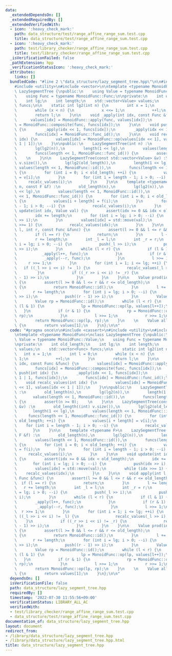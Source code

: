 ```yaml
---
data:
  _extendedDependsOn: []
  _extendedRequiredBy: []
  _extendedVerifiedWith:
  - icon: ':heavy_check_mark:'
    path: data_structure/test/range_affine_range_sum.test.cpp
    title: data_structure/test/range_affine_range_sum.test.cpp
  - icon: ':heavy_check_mark:'
    path: test/library_checker/range_affine_range_sum.test.cpp
    title: test/library_checker/range_affine_range_sum.test.cpp
  _isVerificationFailed: false
  _pathExtension: hpp
  _verificationStatusIcon: ':heavy_check_mark:'
  attributes:
    links: []
  bundledCode: "#line 2 \"data_structure/lazy_segment_tree.hpp\"\n\n#include <cassert>\n\
    #include <utility>\n#include <vector>\n\ntemplate <typename MonoidFunc>\nclass\
    \ LazySegmentTree {\npublic:\n    using Value = typename MonoidFunc::Value;\n\
    \    using Func = typename MonoidFunc::Func;\n\nprivate:\n    int old_length;\n\
    \    int lg;\n    int length;\n    std::vector<Value> values;\n    std::vector<Func>\
    \ funcs;\n\n    static int lg2(int n) {\n        int x = 1;\n        int l = 0;\n\
    \        while (x < n) {\n            x <<= 1;\n            ++l;\n        }\n\
    \        return l;\n    }\n\n    void _apply(int idx, const Func &func) {\n  \
    \      values[idx] = MonoidFunc::apply(func, values[idx]);\n        funcs[idx]\
    \ = MonoidFunc::composite(func, funcs[idx]);\n    }\n\n    void push(int idx)\
    \ {\n        _apply(idx << 1, funcs[idx]);\n        _apply(idx << 1 | 1, funcs[idx]);\n\
    \        funcs[idx] = MonoidFunc::func_id();\n    }\n\n    void recalc_values(int\
    \ idx) {\n        values[idx] = MonoidFunc::op(values[idx << 1], values[idx <<\
    \ 1 | 1]);\n    }\n\npublic:\n    LazySegmentTree(int n) :\n        old_length(n),\n\
    \        lg(lg2(n)),\n        length(1 << lg),\n        values(length << 1, MonoidFunc::id()),\n\
    \        funcs(length << 1, MonoidFunc::func_id()) {\n        assert(n >= 0);\
    \    \n    }\n\n    LazySegmentTree(const std::vector<Value> &v) :\n        old_length((int)\
    \ v.size()),\n        lg(lg2(old_length)),\n        length(1 << lg),\n       \
    \ values(length << 1, MonoidFunc::id()),\n        funcs(length << 1, MonoidFunc::func_id())\
    \ {\n        for (int i = 0; i < old_length; ++i) {\n            values[i + length]\
    \ = v[i];\n        }\n        for (int i = length - 1; i > 0; --i) {\n       \
    \     recalc_values(i);\n        }\n    }\n\n    template <typename F>\n    LazySegmentTree(int\
    \ n, const F &f) :\n        old_length(n),\n        lg(lg2(n)),\n        length(1\
    \ << lg),\n        values(length << 1, MonoidFunc::id()),\n        funcs(length\
    \ << 1, MonoidFunc::func_id()) {\n        for (int i = 0; i < old_length; ++i)\
    \ {\n            values[i + length] = f(i);\n        }\n        for (int i = length\
    \ - 1; i > 0; --i) {\n            recalc_values(i);\n        }\n    }\n\n    void\
    \ update(int idx, Value val) {\n        assert(idx >= 0 && idx < old_length);\n\
    \        idx += length;\n        for (int i = lg; i > 0; --i) {\n            push(idx\
    \ >> i);\n        }\n        values[idx] = std::move(val);\n        while (idx\
    \ >>= 1) {\n            recalc_values(idx);\n        }\n    }\n\n    void apply(int\
    \ l, int r, const Func &func) {\n        assert(l >= 0 && l <= r && r <= old_length);\n\
    \        if (l == r) {\n            return;\n        }\n        l += length;\n\
    \        r += length;\n        int _l = l;\n        int _r = r;\n        for (int\
    \ i = lg; i > 0; --i) {\n            push(_l >> i);\n            push((_r - 1)\
    \ >> i);\n        }\n        while (l < r) {\n            if (l & 1) {\n     \
    \           _apply(l++, func);\n            }\n            if (r & 1) {\n    \
    \            _apply(--r, func);\n            }\n            l >>= 1;\n       \
    \     r >>= 1;\n        }\n        for (int i = 1; i <= lg; ++i) {\n         \
    \   if ((_l >> i << i) != _l) {\n                recalc_values(_l >> i);\n   \
    \         }\n            if ((_r >> i << i) != _r) {\n                recalc_values((_r\
    \ - 1) >> i);\n            }\n        }\n    }\n\n    Value prod(int l, int r)\
    \ {\n        assert(l >= 0 && l <= r && r <= old_length);\n        if (l == r)\
    \ {\n            return MonoidFunc::id();\n        }\n        l += length;\n \
    \       r += length;\n        for (int i = lg; i > 0; --i) {\n            push(l\
    \ >> i);\n            push((r - 1) >> i);\n        }\n        Value lp = MonoidFunc::id();\n\
    \        Value rp = MonoidFunc::id();\n        while (l < r) {\n            if\
    \ (l & 1) {\n                lp = MonoidFunc::op(lp, values[l++]);\n         \
    \   }\n            if (r & 1) {\n                rp = MonoidFunc::op(values[--r],\
    \ rp);\n            }\n            l >>= 1;\n            r >>= 1;\n        }\n\
    \        return MonoidFunc::op(lp, rp);\n    }\n    \n    Value all_prod() const\
    \ {\n        return values[1];\n    }\n};\n\n"
  code: "#pragma once\n\n#include <cassert>\n#include <utility>\n#include <vector>\n\
    \ntemplate <typename MonoidFunc>\nclass LazySegmentTree {\npublic:\n    using\
    \ Value = typename MonoidFunc::Value;\n    using Func = typename MonoidFunc::Func;\n\
    \nprivate:\n    int old_length;\n    int lg;\n    int length;\n    std::vector<Value>\
    \ values;\n    std::vector<Func> funcs;\n\n    static int lg2(int n) {\n     \
    \   int x = 1;\n        int l = 0;\n        while (x < n) {\n            x <<=\
    \ 1;\n            ++l;\n        }\n        return l;\n    }\n\n    void _apply(int\
    \ idx, const Func &func) {\n        values[idx] = MonoidFunc::apply(func, values[idx]);\n\
    \        funcs[idx] = MonoidFunc::composite(func, funcs[idx]);\n    }\n\n    void\
    \ push(int idx) {\n        _apply(idx << 1, funcs[idx]);\n        _apply(idx <<\
    \ 1 | 1, funcs[idx]);\n        funcs[idx] = MonoidFunc::func_id();\n    }\n\n\
    \    void recalc_values(int idx) {\n        values[idx] = MonoidFunc::op(values[idx\
    \ << 1], values[idx << 1 | 1]);\n    }\n\npublic:\n    LazySegmentTree(int n)\
    \ :\n        old_length(n),\n        lg(lg2(n)),\n        length(1 << lg),\n \
    \       values(length << 1, MonoidFunc::id()),\n        funcs(length << 1, MonoidFunc::func_id())\
    \ {\n        assert(n >= 0);    \n    }\n\n    LazySegmentTree(const std::vector<Value>\
    \ &v) :\n        old_length((int) v.size()),\n        lg(lg2(old_length)),\n \
    \       length(1 << lg),\n        values(length << 1, MonoidFunc::id()),\n   \
    \     funcs(length << 1, MonoidFunc::func_id()) {\n        for (int i = 0; i <\
    \ old_length; ++i) {\n            values[i + length] = v[i];\n        }\n    \
    \    for (int i = length - 1; i > 0; --i) {\n            recalc_values(i);\n \
    \       }\n    }\n\n    template <typename F>\n    LazySegmentTree(int n, const\
    \ F &f) :\n        old_length(n),\n        lg(lg2(n)),\n        length(1 << lg),\n\
    \        values(length << 1, MonoidFunc::id()),\n        funcs(length << 1, MonoidFunc::func_id())\
    \ {\n        for (int i = 0; i < old_length; ++i) {\n            values[i + length]\
    \ = f(i);\n        }\n        for (int i = length - 1; i > 0; --i) {\n       \
    \     recalc_values(i);\n        }\n    }\n\n    void update(int idx, Value val)\
    \ {\n        assert(idx >= 0 && idx < old_length);\n        idx += length;\n \
    \       for (int i = lg; i > 0; --i) {\n            push(idx >> i);\n        }\n\
    \        values[idx] = std::move(val);\n        while (idx >>= 1) {\n        \
    \    recalc_values(idx);\n        }\n    }\n\n    void apply(int l, int r, const\
    \ Func &func) {\n        assert(l >= 0 && l <= r && r <= old_length);\n      \
    \  if (l == r) {\n            return;\n        }\n        l += length;\n     \
    \   r += length;\n        int _l = l;\n        int _r = r;\n        for (int i\
    \ = lg; i > 0; --i) {\n            push(_l >> i);\n            push((_r - 1) >>\
    \ i);\n        }\n        while (l < r) {\n            if (l & 1) {\n        \
    \        _apply(l++, func);\n            }\n            if (r & 1) {\n       \
    \         _apply(--r, func);\n            }\n            l >>= 1;\n          \
    \  r >>= 1;\n        }\n        for (int i = 1; i <= lg; ++i) {\n            if\
    \ ((_l >> i << i) != _l) {\n                recalc_values(_l >> i);\n        \
    \    }\n            if ((_r >> i << i) != _r) {\n                recalc_values((_r\
    \ - 1) >> i);\n            }\n        }\n    }\n\n    Value prod(int l, int r)\
    \ {\n        assert(l >= 0 && l <= r && r <= old_length);\n        if (l == r)\
    \ {\n            return MonoidFunc::id();\n        }\n        l += length;\n \
    \       r += length;\n        for (int i = lg; i > 0; --i) {\n            push(l\
    \ >> i);\n            push((r - 1) >> i);\n        }\n        Value lp = MonoidFunc::id();\n\
    \        Value rp = MonoidFunc::id();\n        while (l < r) {\n            if\
    \ (l & 1) {\n                lp = MonoidFunc::op(lp, values[l++]);\n         \
    \   }\n            if (r & 1) {\n                rp = MonoidFunc::op(values[--r],\
    \ rp);\n            }\n            l >>= 1;\n            r >>= 1;\n        }\n\
    \        return MonoidFunc::op(lp, rp);\n    }\n    \n    Value all_prod() const\
    \ {\n        return values[1];\n    }\n};\n\n"
  dependsOn: []
  isVerificationFile: false
  path: data_structure/lazy_segment_tree.hpp
  requiredBy: []
  timestamp: '2022-07-30 11:55:56+09:00'
  verificationStatus: LIBRARY_ALL_AC
  verifiedWith:
  - test/library_checker/range_affine_range_sum.test.cpp
  - data_structure/test/range_affine_range_sum.test.cpp
documentation_of: data_structure/lazy_segment_tree.hpp
layout: document
redirect_from:
- /library/data_structure/lazy_segment_tree.hpp
- /library/data_structure/lazy_segment_tree.hpp.html
title: data_structure/lazy_segment_tree.hpp
---
```

